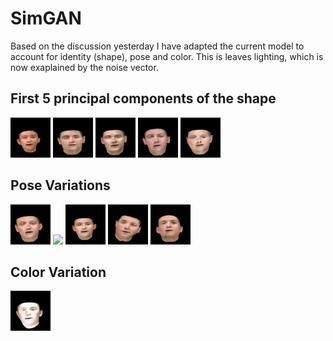 # SimGAN
Based on the discussion yesterday I have adapted the current model to account for identity (shape), pose and color.
This is leaves lighting, which is now exaplained by the noise vector.

## First 5 principal components of the shape
![](traversals/traversal_face_01.gif)
![](traversals/traversal_face_1.gif)
![](traversals/traversal_face_2.gif)
![](traversals/traversal_face_3.gif)
![](traversals/traversal_face_4.gif)

## Pose Variations
![](traversals/traversal_face_5.gif)
![](traversals/traversal_face_6.gif)
![](traversals/traversal_face_7.gif)
![](traversals/traversal_face_8.gif)
![](traversals/traversal_face_9.gif)

## Color Variation
![](traversals/traversal_face_random_color.gif)
